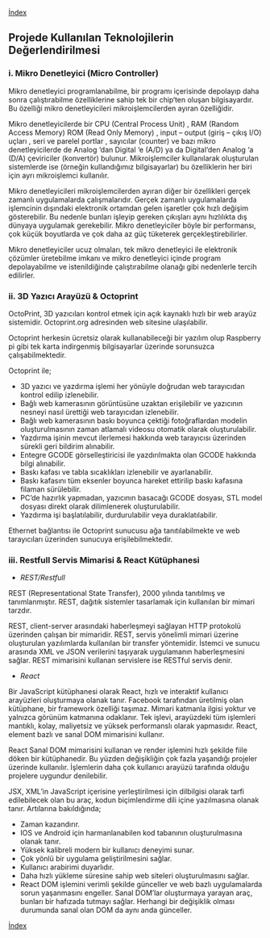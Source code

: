 [İndex](../README.md)

## Projede Kullanılan Teknolojilerin Değerlendirilmesi

### i. Mikro Denetleyici (Micro Controller)

Mikro denetleyici programlanabilme, bir programı içerisinde depolayıp daha sonra çalıştırabilme özelliklerine sahip tek bir chip‘ten oluşan bilgisayardır. Bu özelliği mikro denetleyicileri mikroişlemcilerden ayıran özelliğidir.

Mikro denetleyicilerde bir CPU (Central Process Unit) , RAM (Random Access Memory)  ROM (Read Only Memory) , input – output (giriş – çıkış  I/O) uçları , seri ve parelel portlar , sayıcılar (counter) ve bazı mikro denetleyicilerde de Analog ‘dan Digital ‘e (A/D) ya da Digital‘den Analog ‘a (D/A) çeviriciler (konvertör) bulunur. Mikroişlemciler kullanılarak oluşturulan sistemlerde ise (örneğin kullandığımız bilgisayarlar) bu özelliklerin her biri için ayrı mikroişlemci kullanılır.

Mikro denetleyicileri mikroişlemcilerden ayıran diğer bir özellikleri gerçek zamanlı uygulamalarda çalışmalarıdır. Gerçek zamanlı uygulamalarda işlemcinin dışındaki elektronik ortamdan gelen işaretler çok hızlı değişim gösterebilir. Bu nedenle bunları işleyip gereken çıkışları aynı hızlılıkta dış dünyaya uygulamak gerekebilir. Mikro denetleyiciler böyle bir performansı, çok küçük boyutlarda ve çok daha az güç tüketerek gerçekleştirebilirler.

Mikro denetleyiciler ucuz olmaları, tek mikro denetleyici ile elektronik çözümler üretebilme imkanı ve mikro denetleyici içinde program depolayabilme ve istenildiğinde çalıştırabilme olanağı gibi nedenlerle tercih edilirler.

### ii. 3D Yazıcı Arayüzü & Octoprint

OctoPrint, 3D yazıcıları kontrol etmek için açık kaynaklı hızlı bir web arayüz sistemidir. Octoprint.org adresinden web sitesine ulaşılabilir.

Octoprint herkesin ücretsiz olarak kullanabileceği bir yazılım olup Raspberry pi gibi tek karta indirgenmiş bilgisayarlar üzerinde sorunsuzca çalışabilmektedir.

Octoprint ile;

-	3D yazıcı ve yazdırma işlemi her yönüyle doğrudan web tarayıcıdan kontrol edilip izlenebilir.
-	Bağlı web kamerasının görüntüsüne uzaktan erişilebilir ve yazıcının nesneyi nasıl ürettiği web tarayıcıdan izlenebilir.
-	Bağlı web kamerasının baskı boyunca çektiği fotoğraflardan modelin oluşturulmasının zaman atlamalı videosu otomatik olarak oluşturulabilir.
-	Yazdırma işinin mevcut ilerlemesi hakkında web tarayıcısı üzerinden sürekli geri bildirim alınabilir.
-	Entegre GCODE görselleştiricisi ile yazdırılmakta olan GCODE hakkında bilgi alınabilir.
-	Baskı kafası ve tabla sıcaklıkları izlenebilir ve ayarlanabilir.
-	Baskı kafasını tüm eksenler boyunca hareket ettirilip baskı kafasına filaman sürülebilir.
-	PC’de hazırlık yapmadan, yazıcının basacağı GCODE dosyası, STL model dosyası direkt olarak dilimlenerek oluşturulabilir.
-	Yazdırma işi başlatılabilir, durdurulabilir veya duraklatılabilir.

Ethernet bağlantısı ile Octoprint sunucusu ağa tanıtılabilmekte ve web tarayıcıları üzerinden sunucuya erişilebilmektedir.

### iii. Restfull Servis Mimarisi & React Kütüphanesi

- *REST/Restfull*
  
REST (Representational State Transfer), 2000 yılında tanıtılmış ve tanımlanmıştır. REST, dağıtık sistemler tasarlamak için kullanılan bir mimari tarzdır.

REST, client-server arasındaki haberleşmeyi sağlayan HTTP protokolü üzerinden çalışan bir mimaridir. REST, servis yönelimli mimari üzerine oluşturulan yazılımlarda kullanılan bir transfer yöntemidir. İstemci ve sunucu arasında XML ve JSON verilerini taşıyarak uygulamanın haberleşmesini sağlar. REST mimarisini kullanan servislere ise RESTful servis denir.

- *React*

Bir JavaScript kütüphanesi olarak React, hızlı ve interaktif kullanıcı arayüzleri oluşturmaya olanak tanır. Facebook tarafından üretilmiş olan kütüphane, bir framework özelliği taşımaz. Mimari katmanla ilgisi yoktur ve yalnızca görünüm katmanına odaklanır. Tek işlevi, arayüzdeki tüm işlemleri mantıklı, kolay, maliyetsiz ve yüksek performanslı olarak yapmasıdır. React, element bazlı ve sanal DOM mimarisini kullanır.

React Sanal DOM mimarisini kullanan ve render işlemini hızlı şekilde fiile döken bir kütüphanedir. Bu yüzden değişikliğin çok fazla yaşandığı projeler üzerinde kullanılır. İşlemlerin daha çok kullanıcı arayüzü tarafında olduğu projelere uygundur denilebilir.

JSX, XML’in JavaScript içerisine yerleştirilmesi için dilbilgisi olarak tarfi edilebilecek olan bu araç, kodun biçimlendirme dili içine yazılmasına olanak tanır. Artılarına bakıldığında;

- Zaman kazandırır.
- IOS ve Android için harmanlanabilen kod tabanının oluşturulmasına olanak tanır.
- Yüksek kalibreli modern bir kullanıcı deneyimi sunar.
- Çok yönlü bir uygulama geliştirilmesini sağlar.
- Kullanıcı arabirimi duyarlıdır.
- Daha hızlı yükleme süresine sahip web siteleri oluşturulmasını sağlar.
- React DOM işlemini verimli şekilde günceller ve web bazlı uygulamalarda sorun yaşanmasını engeller. Sanal DOM’lar oluşturmaya yarayan araç, bunları bir hafızada tutmayı sağlar. Herhangi bir değişiklik olması durumunda sanal olan DOM da aynı anda günceller.

[İndex](../README.md)
